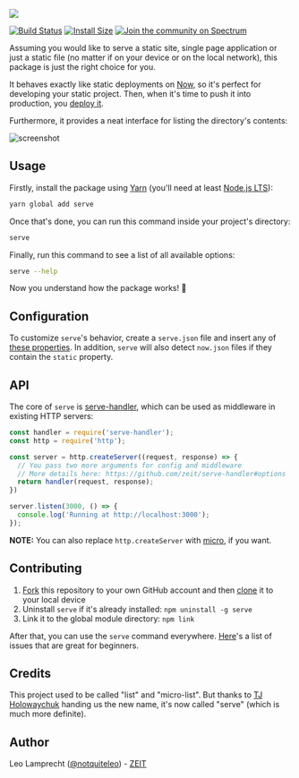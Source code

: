 ![](https://assets.zeit.co/image/upload/v1527770721/repositories/serve/serve-repo-banner.png)

[![Build Status](https://circleci.com/gh/zeit/serve.svg?&style=shield)](https://circleci.com/gh/zeit/serve)
[![Install Size](https://packagephobia.now.sh/badge?p=serve)](https://packagephobia.now.sh/result?p=serve)
[![Join the community on Spectrum](https://withspectrum.github.io/badge/badge.svg)](https://spectrum.chat/zeit)

Assuming you would like to serve a static site, single page application or just a static file (no matter if on your device or on the local network), this package is just the right choice for you.

It behaves exactly like static deployments on [Now](https://zeit.co/now), so it's perfect for developing your static project. Then, when it's time to push it into production, you [deploy it](https://zeit.co/docs/examples/static).

Furthermore, it provides a neat interface for listing the directory's contents:

![screenshot](https://user-images.githubusercontent.com/6170607/40541195-167ff460-601b-11e8-8f66-3b0c7ff96cbb.png)

## Usage

Firstly, install the package using [Yarn](https://yarnpkg.com/en/) (you'll need at least [Node.js LTS](https://nodejs.org/en/)):

```bash
yarn global add serve
```

Once that's done, you can run this command inside your project's directory:

```bash
serve
```

Finally, run this command to see a list of all available options:

```bash
serve --help
```

Now you understand how the package works! :tada:

## Configuration

To customize `serve`'s behavior, create a `serve.json` file and insert any of [these properties](https://github.com/zeit/serve-handler#options). In addition, `serve` will also detect `now.json` files if they contain the `static` property.

## API

The core of `serve` is [serve-handler](https://github.com/zeit/serve-handler), which can be used as middleware in existing HTTP servers:

```js
const handler = require('serve-handler');
const http = require('http');

const server = http.createServer((request, response) => {
  // You pass two more arguments for config and middleware
  // More details here: https://github.com/zeit/serve-handler#options
  return handler(request, response);
})

server.listen(3000, () => {
  console.log('Running at http://localhost:3000');
});
```

**NOTE:** You can also replace `http.createServer` with [micro](https://github.com/zeit/micro), if you want.

## Contributing

1. [Fork](https://help.github.com/articles/fork-a-repo/) this repository to your own GitHub account and then [clone](https://help.github.com/articles/cloning-a-repository/) it to your local device
2. Uninstall `serve` if it's already installed: `npm uninstall -g serve`
3. Link it to the global module directory: `npm link`

After that, you can use the `serve` command everywhere. [Here](https://github.com/zeit/serve/issues?q=is%3Aissue+is%3Aopen+label%3A%22good+for+beginners%22)'s a list of issues that are great for beginners.

## Credits

This project used to be called "list" and "micro-list". But thanks to [TJ Holowaychuk](https://github.com/tj) handing us the new name, it's now called "serve" (which is much more definite).

## Author

Leo Lamprecht ([@notquiteleo](https://twitter.com/notquiteleo)) - [ZEIT](https://zeit.co)
